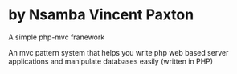 # by Nsamba Vincent Paxton
A simple php-mvc franework

An mvc pattern system that helps you write php web based server applications and manipulate databases easily (written in PHP)
